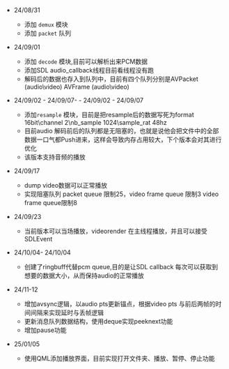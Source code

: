 - 24/08/31
  - 添加 `demux` 模块
  - 添加 `packet` 队列

- 24/09/01
  - 添加 `decode` 模块,目前可以解析出来PCM数据
  - 添加SDL audio_callback线程目前看线程没有跑
  - 解码后的数据也存入到队列中，目前有四个队列分别是AVPacket (audio\video) AVFrame (audio\video)

- 24/09/02 - 24/09/07- - 24/09/02 - 24/09/07
  - 添加`resample`  模块，目前是把resample后的数据写死为format 16bit\channel 2\nb_sample 1024\sample_rat 48hz
  - 目前audio 解码前后的队列都是无阻塞的，也就是说他会把文件中的全部数据一口气都Push进来，这样会导致内存占用较大，下个版本会对其进行优化
  - 该版本支持音频的播放

- 24/09/17
    - dump video数据可以正常播放   
    - 实现阻塞队列 packet queue 限制25，video frame queue 限制3 video frame queue限制8   

- 24/09/23
    - 当前版本可以当场播放，videorender 在主线程播放，并且可以接受SDLEvent
    
- 24/10/04- 24/10/04
    - 创建了ringbuff代替pcm queue,目的是让SDL callback 每次可以获取到想要的数据大小，从而保持audio的正常播放

- 24/11-12
    - 增加avsync逻辑，以audio pts更新锚点，根据video pts 与前后两帧的时间间隔来实现延时与丢帧逻辑
    - 更新消息队列数据结构，使用deque实现peeknext功能
    - 增加pause功能
- 25/01/05
   - 使用QML添加播放界面，目前实现打开文件夹、播放、暂停、停止功能
